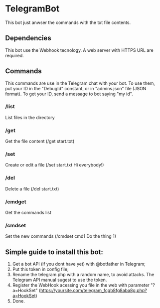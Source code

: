 # TelegramBot

This bot just anwser  the commands with the txt file contents.

## Dependencies

This bot use the Webhook tecnology. A web server with HTTPS URL are required.

## Commands

This commands are use in the Telegram chat with your bot.
To use them, put your ID in the "DebugId" constant, or in "admins.json" file (JSON format).
To get your ID, send a message to bot saying "my id".

### /list
List files in the directory

### /get
Get the file content (/get start.txt)

### /set
Create or edit a file (/set start.txt Hi everybody!)

### /del
Delete a file (/del start.txt)

### /cmdget
Get the commands list

### /cmdset
Set the new commands (/cmdset cmd1 Do the thing 1)


## Simple guide to install this bot:

1) Get a bot API (if you dont have yet) with @botfather in Telegram;
2) Put this token in config file;
3) Rename the telegram.php with a random name, to avoid attacks. The Telegram API manual sugest to use the token.
4) Register the WebHook acessing you file in the web with parameter "?a=HookSet" (https://yoursite.com/telegram_fcgb8fg8aba8g.php?a=HookSet)
5) Done.
